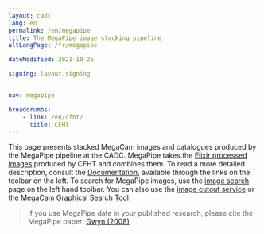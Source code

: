 ```yaml
---
layout: cadc
lang: en
permalink: /en/megapipe
title: The MegaPipe image stacking pipeline
altLangPage: /fr/megapipe

dateModified: 2021-10-25

signing: layout.signing


nav: megapipe

breadcrumbs:
    - link: /en/cfht/
      title: CFHT
---
```

<p>
This page presents stacked MegaCam images and catalogues
produced by the MegaPipe pipeline at the CADC.
MegaPipe takes the 
<a rel="external" href="https://www.cfht.hawaii.edu/Instruments/Elixir/" class="ui-link">Elixir
processed images</a> produced by CFHT and combines them.  To read
a more detailed description, consult the
<a href="/en/megapipe/docs/intro.html" class="ui-link">Documentation</a>, available through the
links on the toolbar on the left.  To search for MegaPipe images,
use the
<a href="/en/search/?collection=CFHTMEGAPIPE&amp;noexec=true" class="ui-link">image search</a> page on the left hand toolbar.  You can also use the 
<a href="/en/megapipe/access/cut.html" class="ui-link">image cutout service</a> or
the <a href="/en/megapipe/access/graph.html" class="ui-link">MegaCam Graphical
Search Tool</a>.
</p>
<p>
</p><blockquote>
If you use MegaPipe data in your published research, please cite
the MegaPipe paper:
<a rel="external" href="http://adsabs.harvard.edu/abs/2008PASP..120..212G" class="ui-link">Gwyn (2008)</a>
</blockquote>
